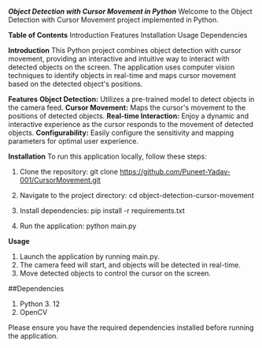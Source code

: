 ***Object Detection with Cursor Movement in Python***
Welcome to the Object Detection with Cursor Movement project implemented in Python.

**Table of Contents**
Introduction
Features
Installation
Usage
Dependencies

**Introduction**
This Python project combines object detection with cursor movement, providing an interactive and intuitive way to interact with detected objects on the screen. The application uses computer vision techniques to identify objects in real-time and maps cursor movement based on the detected object's positions.

**Features**
**Object Detection:** Utilizes a pre-trained model to detect objects in the camera feed.
**Cursor Movement:** Maps the cursor's movement to the positions of detected objects.
**Real-time Interaction:** Enjoy a dynamic and interactive experience as the cursor responds to the movement of detected objects.
**Configurability:** Easily configure the sensitivity and mapping parameters for optimal user experience.

**Installation**
To run this application locally, follow these steps:

1. Clone the repository:
git clone https://github.com/Puneet-Yadav-001/CursorMovement.git

2. Navigate to the project directory:
cd object-detection-cursor-movement

3. Install dependencies:
pip install -r requirements.txt

4. Run the application:
python main.py

**Usage**
1. Launch the application by running main.py.
2. The camera feed will start, and objects will be detected in real-time.
3. Move detected objects to control the cursor on the screen.

##Dependencies
1. Python 3. 12
2. OpenCV

Please ensure you have the required dependencies installed before running the application.
